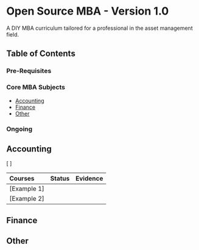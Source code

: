# Open Source MBA - Version 1.0

A DIY MBA curriculum tailored for a professional in the asset management field.

## Table of Contents

### Pre-Requisites

### Core MBA Subjects
- [Accounting](#Accounting)
- [Finance](#Finance)
- [Other](#Other)

### Ongoing

## Accounting

[ ]

| Courses                                               | Status | Evidence |
| :---------------------------------------------------- | :----: | :------: |
| [Example 1]                                           |        |          |
| [Example 2]                                           |        |          |

## Finance

## Other
